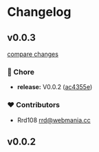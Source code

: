 # Changelog


## v0.0.3

[compare changes](https://github.com/rrd108/nuxt-token-authentication/compare/v0.0.2...v0.0.3)

### 🏡 Chore

- **release:** V0.0.2 ([ac4355e](https://github.com/rrd108/nuxt-token-authentication/commit/ac4355e))

### ❤️ Contributors

- Rrd108 <rrd@webmania.cc>

## v0.0.2


